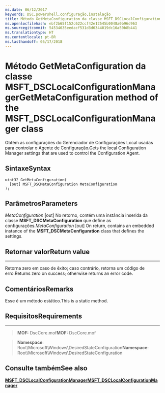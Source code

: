 ```yaml
---
ms.date: 06/12/2017
keywords: DSC,powershell,configuração,instalação
title: Método GetMetaConfiguration da classe MSFT_DSCLocalConfigurationManager
ms.openlocfilehash: ebf2b65f152c622ccf42e12545b0048a0b96d963
ms.sourcegitcommit: 54534635eedacf531d8d6344019dc16a50b8b441
ms.translationtype: HT
ms.contentlocale: pt-BR
ms.lasthandoff: 05/17/2018
---
```

# <a name="getmetaconfiguration-method-of-the-msftdsclocalconfigurationmanager-class"></a><span data-ttu-id="be1bb-103">Método GetMetaConfiguration da classe MSFT_DSCLocalConfigurationManager</span><span class="sxs-lookup"><span data-stu-id="be1bb-103">GetMetaConfiguration method of the MSFT_DSCLocalConfigurationManager class</span></span>

<span data-ttu-id="be1bb-104">Obtém as configurações do Gerenciador de Configurações Local usadas para controlar o Agente de Configuração.</span><span class="sxs-lookup"><span data-stu-id="be1bb-104">Gets the local Configuration Manager settings that are used to control the Configuration Agent.</span></span>

<a name="syntax"></a><span data-ttu-id="be1bb-105">Sintaxe</span><span class="sxs-lookup"><span data-stu-id="be1bb-105">Syntax</span></span>
------

```mof
uint32 GetMetaConfiguration(
  [out] MSFT_DSCMetaConfiguration MetaConfiguration
);
```

<a name="parameters"></a><span data-ttu-id="be1bb-106">Parâmetros</span><span class="sxs-lookup"><span data-stu-id="be1bb-106">Parameters</span></span>
----------

<span data-ttu-id="be1bb-107">*MetaConfiguration* \[out\] No retorno, contém uma instância inserida da classe **MSFT_DSCMetaConfiguration** que define as configurações.</span><span class="sxs-lookup"><span data-stu-id="be1bb-107">*MetaConfiguration* \[out\] On return, contains an embedded instance of the **MSFT_DSCMetaConfiguration** class that defines the settings.</span></span>

## <a name="return-value"></a><span data-ttu-id="be1bb-108">Retornar valor</span><span class="sxs-lookup"><span data-stu-id="be1bb-108">Return value</span></span>
------------

<span data-ttu-id="be1bb-109">Retorna zero em caso de êxito; caso contrário, retorna um código de erro.</span><span class="sxs-lookup"><span data-stu-id="be1bb-109">Returns zero on success; otherwise returns an error code.</span></span>

## <a name="remarks"></a><span data-ttu-id="be1bb-110">Comentários</span><span class="sxs-lookup"><span data-stu-id="be1bb-110">Remarks</span></span>

<span data-ttu-id="be1bb-111">Esse é um método estático.</span><span class="sxs-lookup"><span data-stu-id="be1bb-111">This is a static method.</span></span>

## <a name="requirements"></a><span data-ttu-id="be1bb-112">Requisitos</span><span class="sxs-lookup"><span data-stu-id="be1bb-112">Requirements</span></span>
------------
><span data-ttu-id="be1bb-113">**MOF:** DscCore.mof</span><span class="sxs-lookup"><span data-stu-id="be1bb-113">**MOF:** DscCore.mof</span></span>

><span data-ttu-id="be1bb-114">**Namespace**: Root\Microsoft\Windows\DesiredStateConfiguration</span><span class="sxs-lookup"><span data-stu-id="be1bb-114">**Namespace**: Root\Microsoft\Windows\DesiredStateConfiguration</span></span>


## <a name="see-also"></a><span data-ttu-id="be1bb-115">Consulte também</span><span class="sxs-lookup"><span data-stu-id="be1bb-115">See also</span></span>


[<span data-ttu-id="be1bb-116">**MSFT_DSCLocalConfigurationManager**</span><span class="sxs-lookup"><span data-stu-id="be1bb-116">**MSFT_DSCLocalConfigurationManager**</span></span>](msft-dsclocalconfigurationmanager.md)